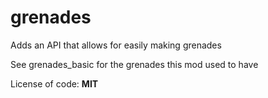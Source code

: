# grenades
Adds an API that allows for easily making grenades

See grenades_basic for the grenades this mod used to have

License of code: **MIT**

